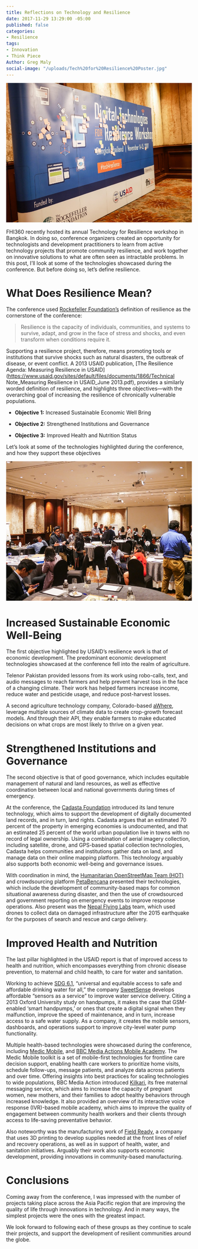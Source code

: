 ```yaml
---
title: Reflections on Technology and Resilience
date: 2017-11-29 13:29:00 -05:00
published: false
categories:
- Resilience
tags:
- Innovation
- Think Piece
Author: Greg Maly
social-image: "/uploads/Tech%20for%20Resilience%20Poster.jpg"
---
```


![Tech for Resilience Poster.jpg](/uploads/Tech%20for%20Resilience%20Poster.jpg)

FHI360 recently hosted its annual Technology for Resilience workshop in Bangkok. In doing so, conference organizers created an opportunity for technologists and development practitioners to learn from active technology projects that promote community resilience, and work together on innovative solutions to what are often seen as intractable problems. In this post, I’ll look at some of the technologies showcased during the conference. But before doing so, let’s define resilience. 

<!--more-->

# What Does Resilience Mean?

The conference used [Rockefeller Foundation’s](https://www.rockefellerfoundation.org/) definition of resilience as the cornerstone of the conference:

> Resilience is the capacity of individuals, communities, and systems to survive, adapt, and grow in the face of stress and shocks, and even transform when conditions require it.

Supporting a resilience project, therefore, means promoting tools or institutions that survive shocks such as natural disasters, the outbreak of disease, or event conflict. A 2013 USAID publication, [The Resilience Agenda: Measuring Resilience in USAID](https://www.usaid.gov/sites/default/files/documents/1866/Technical Note_Measuring Resilience in USAID_June 2013.pdf), provides a similarly worded definition of resilience, and highlights three objectives—with the overarching goal of increasing the resilience of chronically vulnerable populations.

* **Objective 1:** Increased Sustainable Economic Well Bring

* **Objective 2:** Strengthened Institutions and Governance

* **Objective 3:** Improved Health and Nutrition Status

Let’s look at some of the technologies highlighted during the conference, and how they support these objectives

![Tech for Resilience Participants.jpg](/uploads/Tech%20for%20Resilience%20Participants.jpg)

# Increased Sustainable Economic Well-Being

The first objective highlighted by USAID’s resilience work is that of economic development. The predominant economic development technologies showcased at the conference fell into the realm of agriculture.

Telenor Pakistan provided lessons from its work using robo-calls, text, and audio messages to reach farmers and help prevent harvest loss in the face of a changing climate. Their work has helped farmers increase income, reduce water and pesticide usage, and reduce post-harvest losses.

A second agriculture technology company, Colorado-based [aWhere](http://www.awhere.com/), leverage multiple sources of climate data to create crop-growth forecast models. And through their API, they enable farmers to make educated decisions on what crops are most likely to thrive on a given year.

# Strengthened Institutions and Governance

The second objective is that of good governance, which includes equitable management of natural and land resources, as well as effective coordination between local and national governments during times of emergency.

At the conference, the [Cadasta Foundation](http://cadasta.org/) introduced its land tenure technology, which aims to support the development of digitally documented land records, and in turn, land rights. Cadasta argues that an estimated 70 percent of the property in emerging economies is undocumented, and that an estimated 25 percent of the world urban population live in towns with no record of legal ownership. Using a combination of aerial imagery collection, including satellite, drone, and GPS-based spatial collection technologies, Cadasta helps communities and institutions gather data on land, and manage data on their online mapping platform. This technology arguably also supports both economic well-being and governance issues.

With coordination in mind, the [Humanitarian OpenStreetMap Team (HOT)](https://www.hotosm.org/) and crowdsourcing platform [PetaBencana](https://info.petabencana.id/about/) presented their technologies, which include the development of community-based maps for common situational awareness during disaster, and then the use of crowdsourced and government reporting on emergency events to improve response operations. Also present was the [Nepal Flying Labs](http://nepal.werobotics.org/) team, which used drones to collect data on damaged infrastructure after the 2015 earthquake for the purposes of search and rescue and cargo delivery.

# Improved Health and Nutrition

The last pillar highlighted in the USAID report is that of improved access to health and nutrition, which encompasses everything from chronic disease prevention, to maternal and child health, to care for water and sanitation.

Working to achieve [SDG 6.1](https://sustainabledevelopment.un.org/sdg6), “universal and equitable access to safe and affordable drinking water for all,” the company [SweetSense](http://www.sweetsensors.com/) develops affordable “sensors as a service” to improve water service delivery. Citing a 2013 Oxford University study on handpumps, it makes the case that GSM-enabled ‘smart handpumps,’ or ones that create a digital signal when they malfunction, improve the speed of maintenance, and in turn, increase access to a safe water supply. As a company, it creates the mobile sensors, dashboards, and operations support to improve city-level water pump functionality.

Multiple health-based technologies were showcased during the conference, including [Medic Mobile](https://medicmobile.org/), and [BBC Media Actions Mobile Academy](http://www.bbc.co.uk/mediaaction/where-we-work/asia/india/sdp-ma-mk). The Medic Mobile toolkit is a set of mobile-first technologies for frontline care decision support, enabling health care workers to prioritize home visits, schedule follow-ups, message patients, and analyze data across patients and over time. Offering insights into best practices for scaling technologies to wide populations, BBC Media Action introduced [Kilkari](https://www.gsma.com/mobilefordevelopment/programme/mhealth/an-overview-of-kilkari-a-maternal-and-child-health-service-in-india), its free maternal messaging service, which aims to increase the capacity of pregnant women, new mothers, and their families to adopt healthy behaviors through increased knowledge. It also provided an overview of its interactive voice response (IVR)-based mobile academy, which aims to improve the quality of engagement between community health workers and their clients through access to life-saving preventative behavior. 

Also noteworthy was the manufacturing work of [Field Ready](https://www.fieldready.org/), a company that uses 3D printing to develop supplies needed at the front lines of relief and recovery operations, as well as in support of health, water, and sanitation initiatives. Arguably their work also supports economic development, providing innovations in community-based manufacturing. 

# Conclusions

Coming away from the conference, I was impressed with the number of projects taking place across the Asia Pacific region that are improving the quality of life through innovations in technology. And in many ways, the simplest projects were the ones with the greatest impact.

We look forward to following each of these groups as they continue to scale their projects, and support the development of resilient communities around the globe.